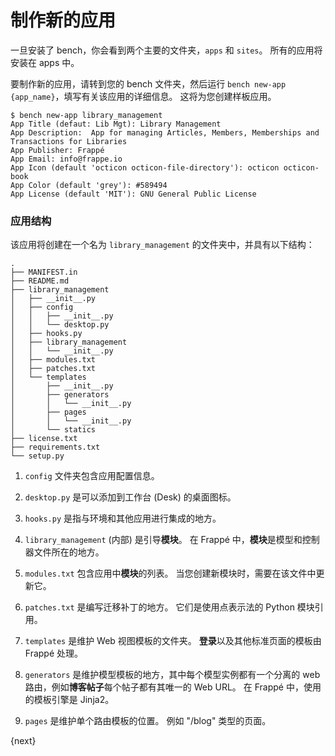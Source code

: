 # 制作新的应用

一旦安装了 bench，你会看到两个主要的文件夹，`apps` 和 `sites`。 所有的应用将安装在 apps 中。

要制作新的应用，请转到您的 bench 文件夹，然后运行 `bench new-app {app_name}`，填写有关该应用的详细信息。 这将为您创建样板应用。

	$ bench new-app library_management
	App Title (defaut: Lib Mgt): Library Management
	App Description:  App for managing Articles, Members, Memberships and Transactions for Libraries
	App Publisher: Frappé
	App Email: info@frappe.io
	App Icon (default 'octicon octicon-file-directory'): octicon octicon-book
	App Color (default 'grey'): #589494
	App License (default 'MIT'): GNU General Public License

### 应用结构

该应用将创建在一个名为 `library_management` 的文件夹中，并具有以下结构：

	.
	├── MANIFEST.in
	├── README.md
	├── library_management
	│   ├── __init__.py
	│   ├── config
	│   │   ├── __init__.py
	│   │   └── desktop.py
	│   ├── hooks.py
	│   ├── library_management
	│   │   └── __init__.py
	│   ├── modules.txt
	│   ├── patches.txt
	│   └── templates
	│       ├── __init__.py
	│       ├── generators
	│       │   └── __init__.py
	│       ├── pages
	│       │   └── __init__.py
	│       └── statics
	├── license.txt
	├── requirements.txt
	└── setup.py

1. `config` 文件夹包含应用配置信息。
1. `desktop.py` 是可以添加到工作台 (Desk) 的桌面图标。
1. `hooks.py` 是指与环境和其他应用进行集成的地方。

1. `library_management` (内部) 是引导**模块**。 在 Frappé 中，**模块**是模型和控制器文件所在的地方。
1. `modules.txt` 包含应用中**模块**的列表。 当您创建新模块时，需要在该文件中更新它。
1. `patches.txt` 是编写迁移补丁的地方。 它们是使用点表示法的 Python 模块引用。
1. `templates` 是维护 Web 视图模板的文件夹。 **登录**以及其他标准页面的模板由 Frappé 处理。
1. `generators` 是维护模型模板的地方，其中每个模型实例都有一个分离的 web 路由，例如**博客帖子**每个帖子都有其唯一的 Web URL。 在 Frappé 中，使用的模板引擎是 Jinja2。
1. `pages` 是维护单个路由模板的位置。 例如 "/blog" 类型的页面。

{next}
